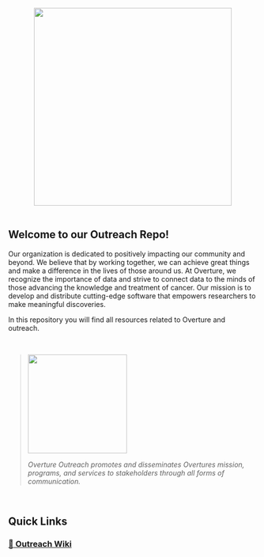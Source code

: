 </br>

<div align="center">
<img src='https://user-images.githubusercontent.com/59712867/211955307-9d8ca50d-6b02-49c5-a775-9dd8b9793b0b.png' href="https://github.com/MitchellShiell/Outreach/wiki" width='400' hspace="0">
</div>

</br>

## Welcome to our Outreach Repo!

Our organization is dedicated to positively impacting our community and beyond. We believe that by working together, we can achieve great things and make a difference in the lives of those around us. At Overture, we recognize the importance of data and strive to connect data to the minds of those advancing the knowledge and treatment of cancer. Our mission is to develop and distribute cutting-edge software that empowers researchers to make meaningful discoveries.

In this repository you will find all resources related to Overture and outreach.

</br>

> 
> <div align="left">
> <img src='https://user-images.githubusercontent.com/59712867/211955307-9d8ca50d-6b02-49c5-a775-9dd8b9793b0b.png' href="https://github.com/MitchellShiell/Outreach/wiki" width='200' hspace="0">
> </div>
> 
> *Overture Outreach promotes and disseminates Overtures mission, programs, and services to stakeholders through all forms of communication.*
> 
>

</br>

## Quick Links

### [:book: Outreach Wiki](https://github.com/MitchellShiell/Outreach/wiki)

